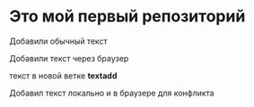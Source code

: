 # Это мой первый репозиторий

Добавили обычный текст

Добавили текст через браузер


текст в новой ветке **textadd**


Добавил текст локально и в браузере для конфликта

